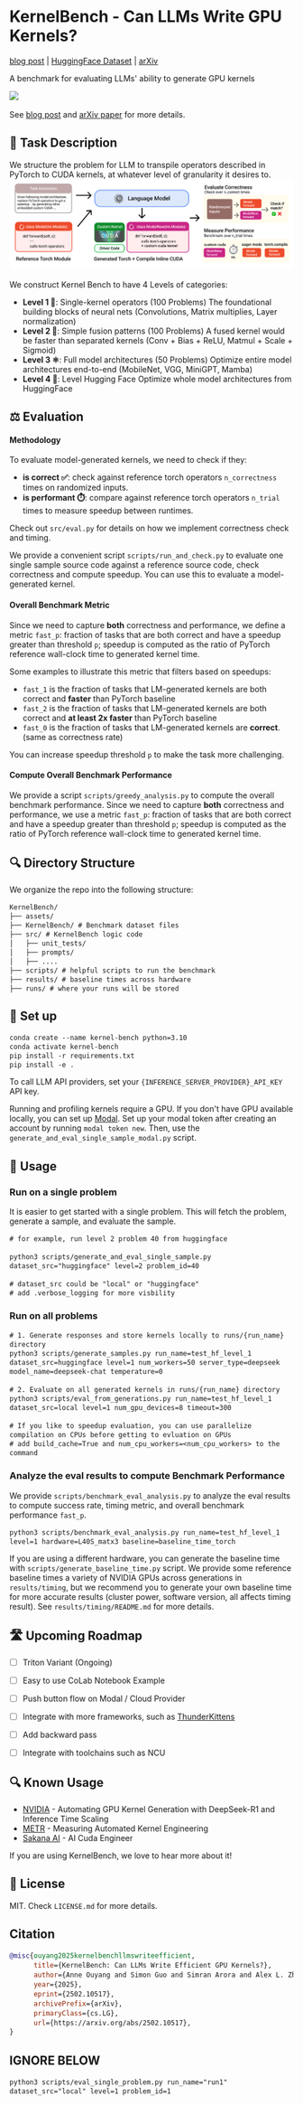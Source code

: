# KernelBench - Can LLMs Write GPU Kernels?
[blog post](https://scalingintelligence.stanford.edu/blogs/kernelbench/) | [HuggingFace Dataset](https://huggingface.co/datasets/ScalingIntelligence/KernelBench) | [arXiv](https://arxiv.org/html/2502.10517v1)

A benchmark for evaluating LLMs' ability to generate GPU kernels

<img src="./assets/figures/KernelBenchMascot.png" width="200">

See [blog post](https://scalingintelligence.stanford.edu/blogs/kernelbench/) and [arXiv paper](https://arxiv.org/html/2502.10517v1) for more details.

## 👋 Task Description
We structure the problem for LLM to transpile operators described in PyTorch to CUDA kernels, at whatever level of granularity it desires to.
![KernelBenchMascot](./assets/figures/KernelBenchWorkFlow.png)

We construct Kernel Bench to have 4 Levels of categories:
- **Level 1 🧱**:  Single-kernel operators (100 Problems)
    The foundational building blocks of neural nets (Convolutions, Matrix multiplies, Layer normalization)
- **Level 2 🔗**:  Simple fusion patterns (100 Problems)
    A fused kernel would be faster than separated kernels (Conv + Bias + ReLU, Matmul + Scale + Sigmoid)
- **Level 3 ⚛️**:  Full model architectures (50 Problems)
    Optimize entire model architectures end-to-end (MobileNet, VGG, MiniGPT, Mamba) 
- **Level 4 🤗**:  Level Hugging Face 
    Optimize whole model architectures from HuggingFace

## ⚖️ Evaluation
#### Methodology
To evaluate model-generated kernels, we need to check if they:
- **is correct ✅**: check against reference torch operators `n_correctness` times on randomized inputs.
- **is performant ⏱️**: compare against reference torch operators `n_trial` times to measure speedup between runtimes.

Check out `src/eval.py` for details on how we implement correctness check and timing. 

We provide a convenient script `scripts/run_and_check.py` to evaluate one single sample source code against a reference source code, check correctness and compute speedup. You can use this to evaluate a model-generated kernel. 

#### Overall Benchmark Metric

Since we need to capture **both** correctness and performance, we define a metric `fast_p`: fraction of tasks that are both correct and have a speedup greater than threshold `p`; speedup is computed as the ratio of PyTorch reference wall-clock time to generated kernel time.

Some examples to illustrate this metric that filters based on speedups:
* `fast_1` is the fraction of tasks that LM-generated kernels are both correct and **faster** than PyTorch baseline
* `fast_2` is the fraction of tasks that LM-generated kernels are both correct and **at least 2x faster** than PyTorch baseline
* `fast_0` is the fraction of tasks that LM-generated kernels are **correct**. (same as correctness rate)

You can increase speedup threshold `p` to make the task more challenging.

#### Compute Overall Benchmark Performance

We provide a script `scripts/greedy_analysis.py` to compute the overall benchmark performance. 
Since we need to capture **both** correctness and performance, we use a metric `fast_p`: fraction of tasks that are both correct and have a speedup greater than threshold `p`; speedup is computed as the ratio of PyTorch reference wall-clock time to generated kernel time.

<!-- TODO: update to provide fast_p measurement script -->

## 🔍 Directory Structure
We organize the repo into the following structure:
```
KernelBench/
├── assets/
├── KernelBench/ # Benchmark dataset files
├── src/ # KernelBench logic code
│   ├── unit_tests/  
│   ├── prompts/
│   ├── ....
├── scripts/ # helpful scripts to run the benchmark
├── results/ # baseline times across hardware 
├── runs/ # where your runs will be stored
```

## 🔧 Set up
```
conda create --name kernel-bench python=3.10
conda activate kernel-bench
pip install -r requirements.txt
pip install -e . 
```

To call LLM API providers, set your `{INFERENCE_SERVER_PROVIDER}_API_KEY` API key.

Running and profiling kernels require a GPU. 
If you don't have GPU available locally, you can set up [Modal](https://modal.com/). Set up your modal token after creating an account by running `modal token new`. Then, use the `generate_and_eval_single_sample_modal.py` script.

## 🚀 Usage
### Run on a single problem 
It is easier to get started with a single problem. This will fetch the problem, generate a sample, and evaluate the sample.

```
# for example, run level 2 problem 40 from huggingface

python3 scripts/generate_and_eval_single_sample.py dataset_src="huggingface" level=2 problem_id=40

# dataset_src could be "local" or "huggingface"
# add .verbose_logging for more visbility
```

### Run on all problems 

```
# 1. Generate responses and store kernels locally to runs/{run_name} directory
python3 scripts/generate_samples.py run_name=test_hf_level_1 dataset_src=huggingface level=1 num_workers=50 server_type=deepseek model_name=deepseek-chat temperature=0

# 2. Evaluate on all generated kernels in runs/{run_name} directory
python3 scripts/eval_from_generations.py run_name=test_hf_level_1 dataset_src=local level=1 num_gpu_devices=8 timeout=300

# If you like to speedup evaluation, you can use parallelize compilation on CPUs before getting to evluation on GPUs
# add build_cache=True and num_cpu_workers=<num_cpu_workers> to the command
```
### Analyze the eval results to compute Benchmark Performance
We provide `scripts/benchmark_eval_analysis.py` to analyze the eval results to compute success rate, timing metric, and overall benchmark performance  `fast_p`. 

```
python3 scripts/benchmark_eval_analysis.py run_name=test_hf_level_1 level=1 hardware=L40S_matx3 baseline=baseline_time_torch
```
If you are using a different hardware, you can generate the baseline time with `scripts/generate_baseline_time.py` script.
We provide some reference baseline times a variety of NVIDIA GPUs across generations in `results/timing`, but we recommend you to generate your own baseline time for more accurate results (cluster power, software version, all affects timing result). See `results/timing/README.md` for more details.

## 🛣️ Upcoming Roadmap
- [ ] Triton Variant (Ongoing)
- [ ] Easy to use CoLab Notebook Example
- [ ] Push button flow on Modal / Cloud Provider 
- [ ] Integrate with more frameworks, such as [ThunderKittens](https://github.com/HazyResearch/ThunderKittens)
- [ ] Add backward pass
- [ ] Integrate with toolchains such as NCU


## 🔍 Known Usage
- [NVIDIA](https://developer.nvidia.com/blog/automating-gpu-kernel-generation-with-deepseek-r1-and-inference-time-scaling/) - Automating GPU Kernel Generation with DeepSeek-R1 and Inference Time Scaling
- [METR](https://metr.org/blog/2025-02-14-measuring-automated-kernel-engineering/) - Measuring Automated Kernel Engineering
- [Sakana AI](https://sakana.ai/ai-cuda-engineer/) - AI Cuda Engineer

If you are using KernelBench, we love to hear more about it!

## 🪪 License
MIT. Check `LICENSE.md` for more details.


## Citation
```bibtex
@misc{ouyang2025kernelbenchllmswriteefficient,
      title={KernelBench: Can LLMs Write Efficient GPU Kernels?}, 
      author={Anne Ouyang and Simon Guo and Simran Arora and Alex L. Zhang and William Hu and Christopher Ré and Azalia Mirhoseini},
      year={2025},
      eprint={2502.10517},
      archivePrefix={arXiv},
      primaryClass={cs.LG},
      url={https://arxiv.org/abs/2502.10517}, 
}
```


## IGNORE BELOW
```
python3 scripts/eval_single_problem.py run_name="run1" dataset_src="local" level=1 problem_id=1
```